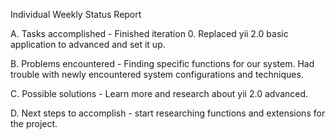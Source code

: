 Individual Weekly Status Report

A. Tasks accomplished - Finished iteration 0. Replaced yii 2.0 basic application to advanced and set it up.

B. Problems encountered - Finding specific functions for our system. Had trouble with newly encountered system configurations and techniques.

C. Possible solutions - Learn more and research about yii 2.0 advanced.

D. Next steps to accomplish - start researching functions and extensions for the project.